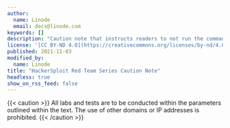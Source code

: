```yaml
---
author:
  name: Linode
  email: docs@linode.com
keywords: []
description: "Caution note that instructs readers to not run the commands in a guide on prohibited IPs and domains."
license: '[CC BY-ND 4.0](https://creativecommons.org/licenses/by-nd/4.0)'
published: 2021-11-03
modified_by:
  name: Linode
title: "HackerSploit Red Team Series Caution Note"
headless: true
show_on_rss_feed: false
---
```


{{< caution >}}
All labs and tests are to be conducted within the parameters outlined within the text. The use of other domains or IP addresses is prohibited.
{{< /caution >}}
